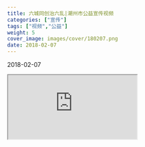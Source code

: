 ```yaml
---
title: 六城同创治六乱|潮州市公益宣传视频
categories: ["宣传"]
tags: ["视频","公益"]
weight: 5
cover_image: images/cover/180207.png
date: 2018-02-07
---
```


<tag>2018-02-07</tag>

<iframe class="iiframe" src="https://v.qq.com/txp/iframe/player.html?vid=z0547mfoxdx" ></iframe>